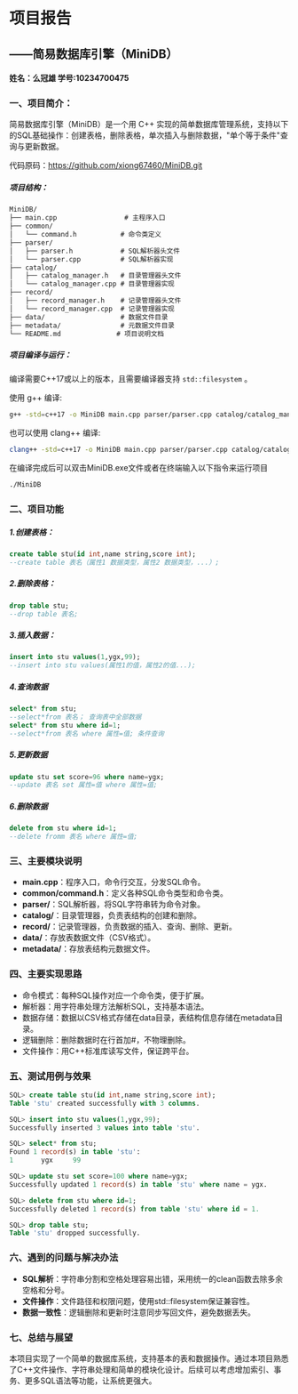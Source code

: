 #                                  项目报告  

##                                                     ——简易数据库引擎（MiniDB）    

####                                           姓名：么冠雄              学号:10234700475                                                                   

### 一、项目简介：

简易数据库引擎（MiniDB）是一个用 C++ 实现的简单数据库管理系统，支持以下的SQL基础操作：创建表格，删除表格，单次插入与删除数据，"单个等于条件"查询与更新数据。

代码原码：https://github.com/xiong67460/MiniDB.git

##### 项目结构：

```markdown
MiniDB/
├── main.cpp                 # 主程序入口
├── common/
│   └── command.h           # 命令类定义
├── parser/
│   ├── parser.h            # SQL解析器头文件
│   └── parser.cpp          # SQL解析器实现
├── catalog/
│   ├── catalog_manager.h   # 目录管理器头文件
│   └── catalog_manager.cpp # 目录管理器实现
├── record/
│   ├── record_manager.h    # 记录管理器头文件
│   └── record_manager.cpp  # 记录管理器实现
├── data/                   # 数据文件目录
├── metadata/               # 元数据文件目录
└── README.md              # 项目说明文档
```

##### 项目编译与运行：

编译需要C++17或以上的版本，且需要编译器支持 `std::filesystem` 。

使用 g++ 编译:

```bash
g++ -std=c++17 -o MiniDB main.cpp parser/parser.cpp catalog/catalog_manager.cpp record/record_manager.cpp
```

也可以使用 clang++ 编译:

```bash
clang++ -std=c++17 -o MiniDB main.cpp parser/parser.cpp catalog/catalog_manager.cpp record/record_manager.cpp
```

在编译完成后可以双击MiniDB.exe文件或者在终端输入以下指令来运行项目

```bash
./MiniDB
```



### 二、项目功能

##### 1.创建表格：

```sql
create table stu(id int,name string,score int);
--create table 表名（属性1 数据类型，属性2 数据类型，...）;
```

##### 2.删除表格：

```sql
drop table stu;
--drop table 表名;
```

##### 3.插入数据：

```sql
insert into stu values(1,ygx,99);
--insert into stu values(属性1的值，属性2的值...);
```

##### 4.查询数据

```sql
select* from stu;
--select*from 表名； 查询表中全部数据
select* from stu where id=1;
--select*from 表名 where 属性=值; 条件查询
```

##### 5.更新数据

```sql
update stu set score=96 where name=ygx;
--update 表名 set 属性=值 where 属性=值;
```

##### 6.删除数据

```sql
delete from stu where id=1;
--delete fromm 表名 where 属性=值;
```


### 三、主要模块说明

- **main.cpp**：程序入口，命令行交互，分发SQL命令。
- **common/command.h**：定义各种SQL命令类型和命令类。
- **parser/**：SQL解析器，将SQL字符串转为命令对象。
- **catalog/**：目录管理器，负责表结构的创建和删除。
- **record/**：记录管理器，负责数据的插入、查询、删除、更新。
- **data/**：存放表数据文件（CSV格式）。
- **metadata/**：存放表结构元数据文件。

### 四、主要实现思路

- 命令模式：每种SQL操作对应一个命令类，便于扩展。
- 解析器：用字符串处理方法解析SQL，支持基本语法。
- 数据存储：数据以CSV格式存储在data目录，表结构信息存储在metadata目录。
- 逻辑删除：删除数据时在行首加#，不物理删除。
- 文件操作：用C++标准库读写文件，保证跨平台。

### 五、测试用例与效果

```sql
SQL> create table stu(id int,name string,score int);
Table 'stu' created successfully with 3 columns.

SQL> insert into stu values(1,ygx,99);
Successfully inserted 3 values into table 'stu'.

SQL> select* from stu;
Found 1 record(s) in table 'stu':
1       ygx     99

SQL> update stu set score=100 where name=ygx;
Successfully updated 1 record(s) in table 'stu' where name = ygx.

SQL> delete from stu where id=1;
Successfully deleted 1 record(s) from table 'stu' where id = 1.

SQL> drop table stu;
Table 'stu' dropped successfully.
```

### 六、遇到的问题与解决办法

- **SQL解析**：字符串分割和空格处理容易出错，采用统一的clean函数去除多余空格和分号。
- **文件操作**：文件路径和权限问题，使用std::filesystem保证兼容性。
- **数据一致性**：逻辑删除和更新时注意同步写回文件，避免数据丢失。

### 七、总结与展望

本项目实现了一个简单的数据库系统，支持基本的表和数据操作。通过本项目熟悉了C++文件操作、字符串处理和简单的模块化设计。后续可以考虑增加索引、事务、更多SQL语法等功能，让系统更强大。

